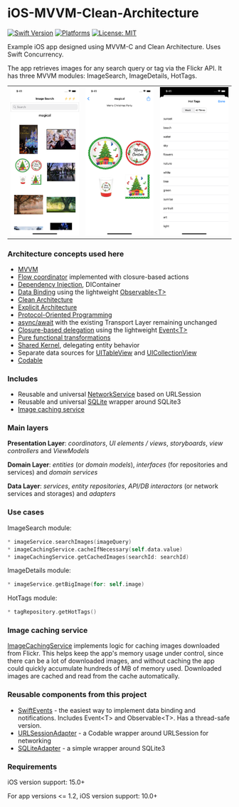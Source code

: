 # iOS-MVVM-Clean-Architecture
[![Swift Version](https://img.shields.io/badge/Swift-5-F16D39.svg?style=flat)](https://swift.org)
[![Platforms](https://img.shields.io/badge/platform-iOS-lightgrey.svg)](https://developer.apple.com/swift/)
[![License: MIT](https://img.shields.io/badge/License-MIT-yellow.svg)](https://github.com/denissimon/iOS-MVVM-Clean-Architecture/blob/master/LICENSE)

Example iOS app designed using MVVM-C and Clean Architecture. Uses Swift Concurrency.

The app retrieves images for any search query or tag via the Flickr API. It has three MVVM modules: ImageSearch, ImageDetails, HotTags.

<table> 
  <tr>
    <td> <img src="Screenshots/1 iOS-MVVM-Clean-Architecture Screen Shot - 2023-12-17.png" width = 252px></td>
    <td> <img src="Screenshots/2 iOS-MVVM-Clean-Architecture Screen Shot - 2023-12-17.png" width = 252px></td>
    <td> <img src="Screenshots/3 iOS-MVVM-Clean-Architecture Screen Shot - 2023-12-17.png" width = 252px></td>
  </tr>
</table>

### Architecture concepts used here
- [MVVM][MVVMLink]
- [Flow coordinator][FlowCoordinatorLink] implemented with closure-based actions
- [Dependency Injection][DIContainerLink], DIContainer
- [Data Binding][DataBindingLink] using the lightweight [Observable\<T\>][ObservableLink]
- [Clean Architecture][CleanArchitectureLink]
- [Explicit Architecture][ExplicitArchitectureLink]
- [Protocol-Oriented Programming][POPLink]
- [async/await][AsyncAwaitLink] with the existing Transport Layer remaining unchanged
- [Closure-based delegation][ClosureBasedDelegationLink] using the lightweight [Event\<T\>][EventLink]
- [Pure functional transformations][PureFunctionalTransformationsLink]
- [Shared Kernel][SharedKernelLink], delegating entity behavior
- Separate data sources for [UITableView][UITableViewDataSourceLink] and [UICollectionView][UICollectionViewDataSourceLink]
- [Codable][CodableLink]

[MVVMLink]: https://github.com/denissimon/iOS-MVVM-Clean-Architecture/tree/master/ImageSearch/Modules/ImagesFeature/ImageSearch
[FlowCoordinatorLink]: https://github.com/denissimon/iOS-MVVM-Clean-Architecture/tree/master/ImageSearch/Coordinator
[DIContainerLink]: https://github.com/denissimon/iOS-MVVM-Clean-Architecture/blob/master/ImageSearch/Coordinator/DIContainer/DIContainer.swift
[ObservableLink]: https://github.com/denissimon/iOS-MVVM-Clean-Architecture/tree/master/ImageSearch/Common/Utils/SwiftEvents.swift
[DataBindingLink]: https://github.com/denissimon/iOS-MVVM-Clean-Architecture/blob/master/ImageSearch/Modules/ImagesFeature/ImageSearch/ViewModel/DefaultImageSearchViewModel.swift
[EventLink]: https://github.com/denissimon/iOS-MVVM-Clean-Architecture/tree/master/ImageSearch/Common/Utils/SwiftEvents.swift
[CleanArchitectureLink]: https://blog.cleancoder.com/uncle-bob/2012/08/13/the-clean-architecture.html
[ExplicitArchitectureLink]: https://herbertograca.com/2017/11/16/explicit-architecture-01-ddd-hexagonal-onion-clean-cqrs-how-i-put-it-all-together
[POPLink]: https://www.swiftanytime.com/blog/protocol-oriented-programming-in-swift
[AsyncAwaitLink]: https://github.com/denissimon/iOS-MVVM-Clean-Architecture/tree/master/ImageSearch/Data/Repositories
[ClosureBasedDelegationLink]: https://github.com/denissimon/iOS-MVVM-Clean-Architecture/blob/master/ImageSearch/Modules/ImagesFeature/HotTags/ViewModel/DefaultHotTagsViewModel.swift
[PureFunctionalTransformationsLink]: https://github.com/denissimon/iOS-MVVM-Clean-Architecture/blob/master/ImageSearch/Data/Repositories/DefaultImageRepository.swift 
[SharedKernelLink]: https://github.com/denissimon/iOS-MVVM-Clean-Architecture/blob/master/ImageSearch/Domain/Services/SharedKernel.swift
[UITableViewDataSourceLink]: https://github.com/denissimon/iOS-MVVM-Clean-Architecture/blob/master/ImageSearch/Modules/ImagesFeature/HotTags/View/TagsDataSource.swift
[UICollectionViewDataSourceLink]:  https://github.com/denissimon/iOS-MVVM-Clean-Architecture/blob/master/ImageSearch/Modules/ImagesFeature/ImageSearch/View/ImagesDataSource.swift
[CodableLink]: https://github.com/denissimon/iOS-MVVM-Clean-Architecture/blob/master/ImageSearch/Domain/Entities/Image.swift

### Includes
- Reusable and universal [NetworkService][NetworkServiceLink] based on URLSession
- Reusable and universal [SQLite][SQLiteAdapterLink] wrapper around SQLite3
- [Image caching service][ImageCachingServiceLink]

[NetworkServiceLink]: https://github.com/denissimon/iOS-MVVM-Clean-Architecture/tree/master/ImageSearch/Data/Network/NetworkService
[SQLiteAdapterLink]: https://github.com/denissimon/iOS-MVVM-Clean-Architecture/blob/master/ImageSearch/Data/Storages/SQLite/SQLite.swift
[ImageCachingServiceLink]: https://github.com/denissimon/iOS-MVVM-Clean-Architecture/blob/master/ImageSearch/Data/Services/DefaultImageCachingService.swift

### Main layers

**Presentation Layer**: _coordinators_, _UI elements / views_, _storyboards_, _view controllers_ and _ViewModels_

**Domain Layer**: _entities_ (or _domain models_), _interfaces_ (for repositories and services) and _domain services_

**Data Layer**: _services_, _entity repositories_, _API/DB interactors_ (or network services and storages) and _adapters_

### Use cases

ImageSearch module:
```swift
* imageService.searchImages(imageQuery)
* imageCachingService.cacheIfNecessary(self.data.value)
* imageCachingService.getCachedImages(searchId: searchId)
```

ImageDetails module:
```swift
* imageService.getBigImage(for: self.image)
```

HotTags module:
```swift
* tagRepository.getHotTags()
```

### Image caching service

[ImageCachingService][ImageCachingServiceLink] implements logic for caching images downloaded from Flickr. This helps keep the app's memory usage under control, since there can be a lot of downloaded images, and without caching the app could quickly accumulate hundreds of MB of memory used. Downloaded images are cached and read from the cache automatically.

### Reusable components from this project

- [SwiftEvents](https://github.com/denissimon/SwiftEvents) - the easiest way to implement data binding and notifications. Includes Event\<T\> and Observable\<T\>. Has a thread-safe version.
- [URLSessionAdapter](https://github.com/denissimon/URLSessionAdapter) - a Codable wrapper around URLSession for networking
- [SQLiteAdapter](https://github.com/denissimon/SQLiteAdapter) - a simple wrapper around SQLite3

### Requirements
iOS version support: 15.0+

For app versions <= 1.2, iOS version support: 10.0+
